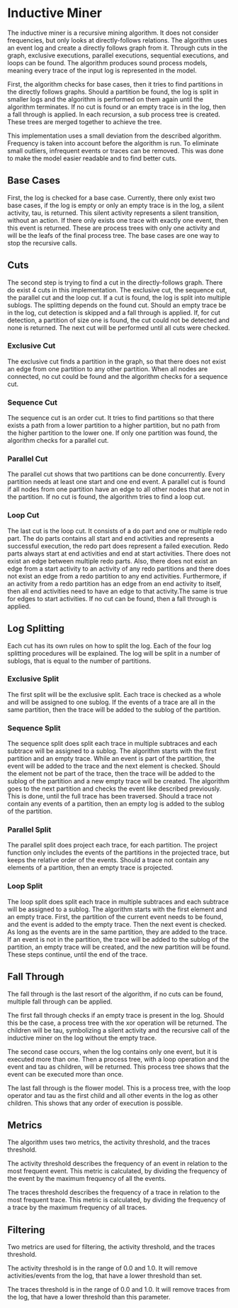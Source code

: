 # Inductive Miner

The inductive miner is a recursive mining algorithm. It does not consider frequencies, but only looks at directly-follows relations. The algorithm uses an event log and create a directly follows graph from it. Through cuts in the graph, exclusive executions, parallel executions, sequential executions, and loops can be found. The algorithm produces sound process models, meaning every trace of the input log is represented in the model.

First, the algorithm checks for base cases, then it tries to find partitions in the directly follows graphs. Should a partition be found, the log is split in smaller logs and the algorithm is performed on them again until the algorithm terminates. If no cut is found or an empty trace is in the log, then a fall through is applied. In each recursion, a sub process tree is created. These trees are merged together to achieve the tree.

This implementation uses a small deviation from the described algorithm. Frequency is taken into account before the algorithm is run. To eliminate small outliers, infrequent events or traces can be removed. This was done to make the model easier readable and to find better cuts.

## Base Cases

First, the log is checked for a base case. Currently, there only exist two base cases, if the log is empty or only an empty trace is in the log, a silent activity, tau, is returned. This silent activity represents a silent transition, without an action. If there only exists one trace with exactly one event, then this event is returned. These are process trees with only one activity and will be the leafs of the final process tree. The base cases are one way to stop the recursive calls.

## Cuts

The second step is trying to find a cut in the directly-follows graph. There do exist 4 cuts in this implementation. The exclusive cut, the sequence cut, the parallel cut and the loop cut. If a cut is found, the log is split into multiple sublogs. The splitting depends on the found cut. Should an empty trace be in the log, cut detection is skipped and a fall through is applied. If, for cut detection, a partition of size one is found, the cut could not be detected and none is returned. The next cut will be performed until all cuts were checked.

### Exclusive Cut

The exclusive cut finds a partition in the graph, so that there does not exist an edge from one partition to any other partition. When all nodes are connected, no cut could be found and the algorithm checks for a sequence cut.

### Sequence Cut

The sequence cut is an order cut. It tries to find partitions so that there exists a path from a lower partition to a higher partition, but no path from the higher partition to the lower one. If only one partition was found, the algorithm checks for a parallel cut.

### Parallel Cut

The parallel cut shows that two partitions can be done concurrently. Every partition needs at least one start and one end event. A parallel cut is found if all nodes from one partition have an edge to all other nodes that are not in the partition. If no cut is found, the algorithm  tries to find a loop cut.

### Loop Cut

The last cut is the loop cut. It consists of a do part and one or multiple redo part. The do parts contains all start and end activities and represents a successful execution, the redo part does represent a failed execution. Redo parts always start at end activities and end at start activities. There does not exist an edge between multiple redo parts. Also, there does not exist an edge from a start activity to an activity of any redo partitions and there does not exist an edge from a redo partition to any end activities. Furthermore, if an activity from a redo partition has an edge from an end activity to itself, then all end activities need to have an edge to that activity.The same is true for edges to start activities. If no cut can be found, then a fall through is applied.

## Log Splitting

Each cut has its own rules on how to split the log. Each of the four log splitting procedures will be explained. The log will be split in a number of sublogs, that is equal to the number of partitions.

### Exclusive Split

The first split will be the exclusive split. Each trace is checked as a whole and will be assigned to one sublog. If the events of a trace are all in the same partition, then the trace will be added to the sublog of the partition.

### Sequence Split

The sequence split does split each trace in multiple subtraces and each subtrace will be assigned to a sublog. The algorithm starts with the first partition and an empty trace. While an event is part of the partition, the event will be added to the trace and the next element is checked. Should the element not be part of the trace, then the trace will be added to the sublog of the partition and a new empty trace will be created. The algorithm goes to the next partition and checks the event like described previously. This is done, until the full trace has been traversed. Should a trace not contain any events of a partition, then an empty log is added to the sublog of the partition.

### Parallel Split

The parallel split does project each trace, for each partition. The project function only includes the events of the partitions in the projected trace, but keeps the relative order of the events. Should a trace not contain any elements of a partition, then an empty trace is projected.

### Loop Split

The loop split does split each trace in multiple subtraces and each subtrace will be assigned to a sublog. The algorithm starts with the first element and an empty trace. First, the partition of the current event needs to be found, and the event is added to the empty trace. Then the next event is checked. As long as the events are in the same partition, they are added to the trace. If an event is not in the partition, the trace will be added to the sublog of the partition, an empty trace will be created, and the new partition will be found. These steps continue, until the end of the trace.

## Fall Through

The fall through is the last resort of the algorithm, if no cuts can be found, multiple fall through can be applied.

The first fall through checks if an empty trace is present in the log. Should this be the case, a process tree with the xor operation will be returned. The children will be tau, symbolizing a silent activity and the recursive call of the inductive miner on the log without the empty trace.

The second case occurs, when the log contains only one event, but it is executed more than one. Then a process tree, with a loop operation and the event and tau as children, will be returned. This process tree shows that the event can be executed more than once.

The last fall through is the flower model. This is a process tree, with the loop operator and tau as the first child and all other events in the log as other children. This shows that any order of execution is possible.

## Metrics

The algorithm uses two metrics, the activity threshold, and the traces threshold.

The activity threshold describes the frequency of an event in relation to the most frequent event. This metric is calculated, by dividing the frequency of the event by the maximum frequency of all the events.

The traces threshold describes the frequency of a trace in relation to the most frequent trace. This metric is calculated, by dividing the frequency of a trace by the maximum frequency of all traces.

## Filtering

Two metrics are used for filtering, the activity threshold, and the traces threshold.

The activity threshold is in the range of 0.0 and 1.0. It will remove activities/events from the log, that have a lower threshold than set.

The traces threshold is in the range of 0.0 and 1.0. It will remove traces from the log, that have a lower threshold than this parameter.
